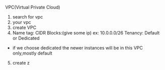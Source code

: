 VPC(Virtual Private Cloud)
1) search for vpc
2) your vpc
3) create VPC
4) Name tag:
CIDR Blocks:(give some ip)
ex: 10.0.0.0/26
Tenancy: Default or Dedicated
* if we choose dedicated the newer instances will be in this VPC only,mostly default
5) create
z